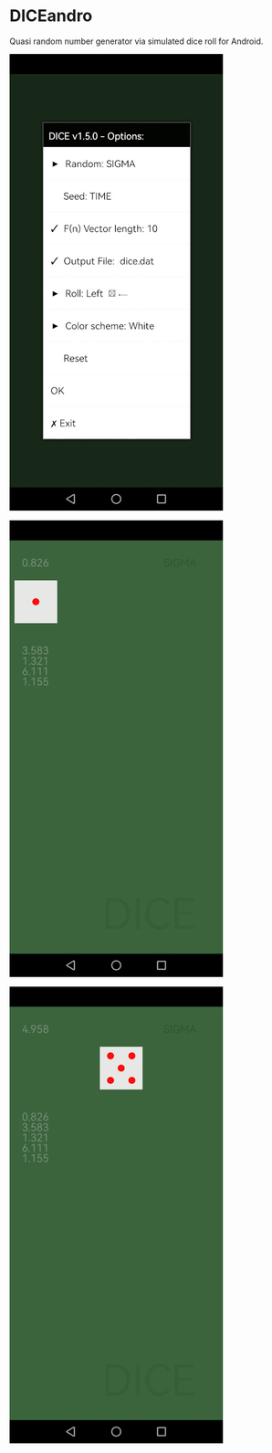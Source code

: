# DICEandro
Quasi random number generator via simulated dice roll for Android.

![figure.\label{pic1}](pic1.jpg)


![figure.\label{pic2}](pic2.jpg)


![figure.\label{pic3}](pic3.jpg)
